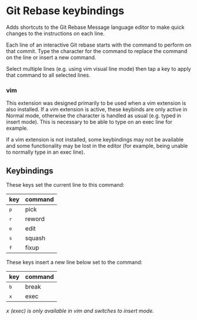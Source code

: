 # Git Rebase keybindings

Adds shortcuts to the Git Rebase Message language editor to make quick changes to the instructions on each line.

Each line of an interactive Git rebase starts with the command to perform on that commit. Type the character for the command to replace the command on the line or insert a new command.

Select multiple lines (e.g. using vim visual line mode) then tap a key to apply that command to all selected lines.

### vim

This extension was designed primarily to be used when a vim extension is also installed. If a vim extension is active, these keybinds are only active in Normal mode, otherwise the character is handled as usual (e.g. typed in insert mode). This is necessary to be able to type on an exec line for example.

If a vim extension is not installed, some keybindings may not be available and some functionality may be lost in the editor (for example, being unable to normally type in an exec line).

## Keybindings

These keys set the current line to this command:

| key          | command |
| ------------ | ------- |
| <kbd>p</kbd> | pick    |
| <kbd>r</kbd> | reword  |
| <kbd>e</kbd> | edit    |
| <kbd>s</kbd> | squash  |
| <kbd>f</kbd> | fixup   |

These keys insert a new line below set to the command:

| key          | command |
| ------------ | ------- |
| <kbd>b</kbd> | break   |
| <kbd>x</kbd> | exec    |

*<kbd>x</kbd> (exec) is only available in vim and switches to insert mode.*
